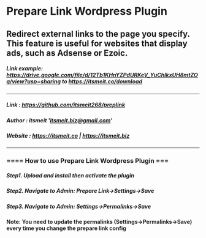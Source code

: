 # Prepare Link Wordpress Plugin
## Redirect external links to the page you specify. This feature is useful for websites that display ads, such as Adsense or Ezoic.
##### Link example: https://drive.google.com/file/d/12Tb1KHnYZPdURKeV_YuChlkxUH8mtZOq/view?usp=sharing to https://itsmeit.co/download
------------------------------------------------
##### Link    : https://github.com/itsmeit268/preplink
##### Author  : itsmeit '<itsmeit.biz@gmail.com>'
##### Website : https://itsmeit.co | https://itsmeit.biz
---------------------------------------------------

### ==== How to use Prepare Link Wordpress Plugin ===
##### Step1. Upload and install then activate the plugin
##### Step2. Navigate to Admin: Prepare Link->Settings->Save
##### Step3. Navigate to Admin: Settings->Permalinks->Save

#### Note: You need to update the permalinks (Settings->Permalinks->Save) every time you change the prepare link config